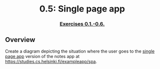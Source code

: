 <!-- Please update value in the {}  -->

<h1 align="center">0.5: Single page app</h1>

<div align="center">
  <h3>
    <a href="https://fullstackopen.com/en/part0/fundamentals_of_web_apps#exercises-0-1-0-6">
      Exercises 0.1.-0.6.
    </a>
  </h3>
</div>

## Overview

Create a diagram depicting the situation where the user goes to the [single page app](https://fullstackopen.com/en/part0/fundamentals_of_web_apps#single-page-app) version of the notes app at <https://studies.cs.helsinki.fi/exampleapp/spa>.
